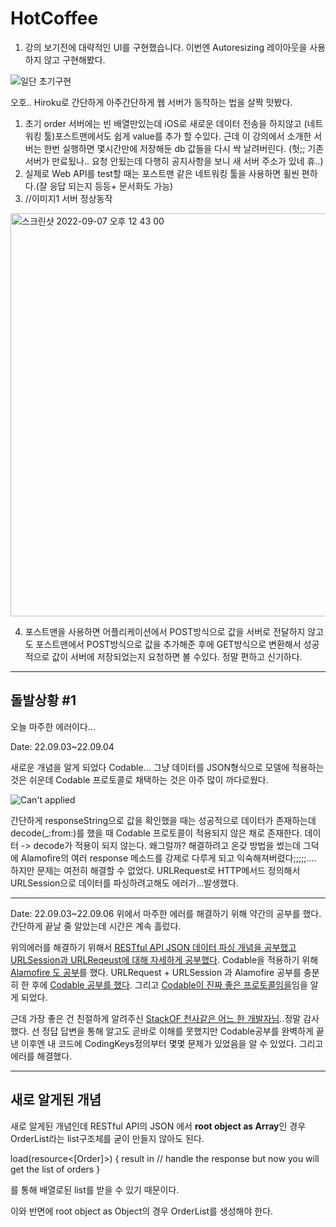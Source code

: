 # HotCoffee

1. 강의 보기전에 대략적인 UI를 구현했습니다. 이번엔 Autoresizing 레이아웃을 사용하지 않고 구현해봤다.


![일단 초기구현](https://user-images.githubusercontent.com/96910404/188262725-91e63009-8f40-4984-9676-3a49a371499a.gif)

오호.. Hiroku로 간단하게 아주간단하게 웹 서버가 동작하는 법을 살짝 맛봤다.


1. 초기 order 서버에는 빈 배열만있는데 iOS로 새로운 데이터 전송을 하지않고 (네트워킹 툴)포스트맨에서도 쉽게 value를 추가 할 수있다. 근데 이 강의에서 소개한 서버는 한번 실행하면 몇시간만에 저장해둔 db 값들을 다시 싹 날려버린다. (헛;; 기존 서버가 만료됬나..  요청 안됬는데 다행히 공지사항을 보니 새 서버 주소가 있네 휴..)
2. 실제로 Web API를 test할 때는 포스트맨 같은 네트워킹 툴을 사용하면 휠씬 편하다.(잘 응답 되는지 등등+ 문서화도 가능)
3. //이미지1 서버 정상동작
<img width="645" alt="스크린샷 2022-09-07 오후 12 43 00" src="https://user-images.githubusercontent.com/96910404/188784052-138fc958-13a9-4d24-9cae-26e3167f977b.png">

4. 포스트맨을 사용하면 어플리케이션에서 POST방식으로 값을 서버로 전달하지 않고도 포스트맨에서 POST방식으로 값을 추가해준 후에 GET방식으로 변환해서 성공적으로 값이 서버에 저장되었는지 요청하면 볼 수있다. 정말 편하고 신기하다.

---

## 돌발상황 #1 


오늘 마주한 에러이다...

Date: 22.09.03~22.09.04

새로운 개념을 알게 되었다 Codable... 그냥 데이터를 JSON형식으로 모델에 적용하는것은 쉬운데 Codable 프로토콜로 채택하는 것은 아주 많이 까다로웠다.

![Can't applied](https://user-images.githubusercontent.com/96910404/188299660-d3f87306-6a03-4a4c-a67e-9cc9f3bc4bfc.png)

간단하게 responseString으로 값을 확인했을 때는 성공적으로 데이터가 존재하는데 decode(_:from:)를 했을 때 Codable 프로토콜이 적용되지 않은 채로 존재한다. 데이터 -> decode가 적용이 되지 않는다. 왜그럴까? 해결하려고 온갖 방법을 썼는데 그덕에 Alamofire의 여러 response 메소드를 강제로 다루게 되고 익숙해져버렸다;;;;;.... 하지만 문제는 여전히 해결할 수 없었다. URLRequest로 HTTP메서드 정의해서 URLSession으로 데이터를 파싱하려고해도 에러가...발생했다.

---


Date: 22.09.03~22.09.06 위에서 마주한 에러를 해결하기 위해 약간의 공부를 했다. 간단하게 끝날 줄 알았는데 시간은 계속 흘렀다.

위의에러를 해결하기 위해서 <a href="https://dev-with-precious-dreams.tistory.com/132">RESTful API JSON 데이터 파싱 개념을 공부했고  URLSession과 URLReqeust에 대해 자세하게 공부했다</a>. Codable을 적용하기 위해 <a href="https://dev-with-precious-dreams.tistory.com/134">Alamofire 도 공부</a>를 했다.  URLRequest + URLSession 과 Alamofire 공부를 충분히 한 후에 <a href="https://dev-with-precious-dreams.tistory.com/135">Codable 공부를 했다</a>.  그리고 <a href="https://dev-with-precious-dreams.tistory.com/136">Codable이 진짜 좋은 프로토콜임을</a>임을 알게 되었다.

근데 가장 좋은 건 친절하게 알려주신 <a href="https://stackoverflow.com/questions/73596588/ios-how-can-i-parse-json-codable-array-with-alamofire">StackOF 천사같은 어느 한 개발자님</a>..정말 감사했다. 선 정답 답변을 통해 알고도 곧바로 이해를 못했지만 Codable공부를 완벽하게 끝낸 이후엔 내 코드에 CodingKeys정의부터 몇몇 문제가 있었음을 알 수 있었다. 그리고 에러를 해결했다.

---


## 새로 알게된 개념

새로 알게된 개념인데 RESTful API의 JSON 에서 **root object as Array**인 경우 OrderList라는 list구조체를 굳이 만들지 않아도 된다.

load(resource<[Order]>) { result in
   // handle the response but now you will get the list of orders
}

를 통해 배열로된 list를 받을 수 있기 때문이다.

이와 반면에 root object as Object의 경우 OrderList를 생성해야 한다.

